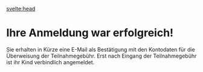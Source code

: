 <svelte:head>
<title>Anmeldung erfolgreich – Zeltlager – FT München Gern e.V.</title>
</svelte:head>

<div class="content">

# Ihre Anmeldung war erfolgreich!

Sie erhalten in Kürze eine E-Mail als Bestätigung mit den Kontodaten für die Überweisung der Teilnahmegebühr.
Erst nach Eingang der Teilnahmegebühr ist ihr Kind verbindlich angemeldet.

</div>
